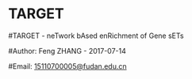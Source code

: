 # TARGET

#TARGET - neTwork bAsed enRichment of Gene sETs

#Author: Feng ZHANG - 2017-07-14

#Email: 15110700005@fudan.edu.cn



